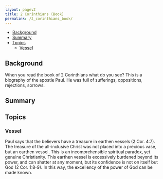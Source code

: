 ```yaml
---
layout: pagev2
title: 2 Corinthians (Book)
permalink: /2_corinthians_book/
---
```

- [Background](#background)
- [Summary](#summary)
- [Topics](#topics)
  - [Vessel](#vessel)

## Background

When you read the book of 2 Corinthians what do you see? This is a biography of the apostle Paul. He was full of sufferings, oppositions, rejections, sorrows.

## Summary

## Topics

### Vessel

Paul says that the believers have a treasure in earthen vessels (2 Cor. 4:7). The treasure of the all-inclusive Christ was not placed into a precious vase, but an earthen vessel. This is an incomprehensible spiritual paradox, yet genuine Christianity. This earthen vessel is excessively burdened beyond its power, and can shatter at any moment, but its confidence is not on itself but God (2 Cor. 1:8-9). In this way, the excellency of the power of God can be made known.
